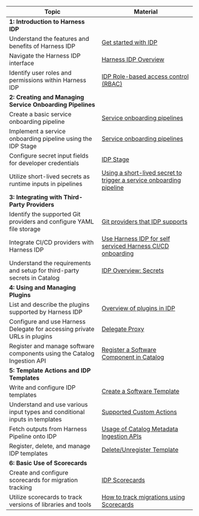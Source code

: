 | Topic                                                   | Material                                                                                                                                                                                 |
| -------------------------------------------------------------------------- | ---------------------------------------------------------------------------------------------------------------------------------------------------------------------------------------- |
| **1: Introduction to Harness IDP**                                  |                                                                                                                                                                                          |
| Understand the features and benefits of Harness IDP                        | [Get started with IDP](https://developer.harness.io/docs/internal-developer-portal/get-started/)                                                                                         |
| Navigate the Harness IDP interface                                         | [Harness IDP Overview](https://developer.harness.io/docs/internal-developer-portal/get-started/overviewhttps://developer.harness.io/docs/internal-developer-portal/get-started/overview) |
| Identify user roles and permissions within Harness IDP                     | [IDP Role-based access control (RBAC)](https://developer.harness.io/docs/internal-developer-portal/rbac/resources-roles)                                                                 |
| **2: Creating and Managing Service Onboarding Pipelines**          |                                                                                                                                                                                          |
| Create a basic service onboarding pipeline                                 | [Service onboarding pipelines](https://developer.harness.io/docs/internal-developer-portal/flows/service-onboarding-pipelines/)                                                          |
| Implement a service onboarding pipeline using the IDP Stage                | [Service onboarding pipelines](https://developer.harness.io/docs/internal-developer-portal/flows/service-onboarding-pipelines/)                                                          |
| Configure secret input fields for developer credentials                    | [IDP Stage](https://developer.harness.io/docs/internal-developer-portal/flows/idp-stage/)                                                                                                |
| Utilize short-lived secrets as runtime inputs in pipelines                 | [Using a short-lived secret to trigger a service onboarding pipeline](https://developer.harness.io/docs/internal-developer-portal/tutorials/using-secret-as-an-input/)                   |
| **3: Integrating with Third-Party Providers**                        |                                                                                                                                                                                          |
| Identify the supported Git providers and configure YAML file storage       | [Git providers that IDP supports](https://developer.harness.io/docs/internal-developer-portal/whats-supported#git-providers-that-idp-supports)                                           |
| Integrate CI/CD providers with Harness IDP                                 | [Use Harness IDP for self serviced Harness CI/CD onboarding](https://developer.harness.io/docs/internal-developer-portal/flows/self-service-onboarding-pipeline-tutorial/)               |
| Understand the requirements and setup for third-party secrets in Catalog   | [IDP Overview: Secrets](https://developer.harness.io/docs/internal-developer-portal/plugins/overview/#secrets)                                                                           |
|**4: Using and Managing Plugins**                                    |                                                                                                                                                                                          |
| List and describe the plugins supported by Harness IDP                     | [Overview of plugins in IDP](https://developer.harness.io/docs/internal-developer-portal/plugins/overview)                                                                               |
| Configure and use Harness Delegate for accessing private URLs in plugins   | [Delegate Proxy](https://developer.harness.io/docs/internal-developer-portal/plugins/overview#optional-delegate-proxy)                                                                   |
| Register and manage software components using the Catalog Ingestion API    | [Register a Software Component in Catalog](https://developer.harness.io/docs/internal-developer-portal/catalog/register-software-component)                                              |
| **5: Template Actions and IDP Templates**                            |                                                                                                                                                                                          |
| Write and configure IDP templates                                          | [Create a Software Template](https://developer.harness.io/docs/internal-developer-portal/flows/create-a-new-service-using-idp-stage/#create-a-software-template)                         |
| Understand and use various input types and conditional inputs in templates | [Supported Custom Actions](https://developer.harness.io/docs/internal-developer-portal/flows/custom-actions/)                                                                            |
| Fetch outputs from Harness Pipeline onto IDP                               | [Usage of Catalog Metadata Ingestion APIs](https://developer.harness.io/docs/internal-developer-portal/catalog/ccp-for-workflows/)                                                       |
| Register, delete, and manage IDP templates                                 | [Delete/Unregister Template](https://developer.harness.io/docs/internal-developer-portal/flows/service-onboarding-pipelines/#deleteunregister-template)                                  |
| **6: Basic Use of Scorecards**                                       |                                                                                                                                                                                          |
| Create and configure scorecards for migration tracking                     | [IDP Scorecards](https://developer.harness.io/docs/internal-developer-portal/scorecards/scorecard)                                                                                       |
| Utilize scorecards to track versions of libraries and tools                | [How to track migrations using Scorecards](https://developer.harness.io/docs/internal-developer-portal/scorecards/track-migrations)                                                      |
